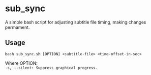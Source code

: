 # sub_sync
A simple bash script for adjusting subtitle file timing, making changes permament.
## Usage
```
bash sub_sync.sh [OPTION] <subtitle-file> <time-offset-in-sec>
```
Where OPTION:  
        `-s, --silent: Suppress graphical progress.`
